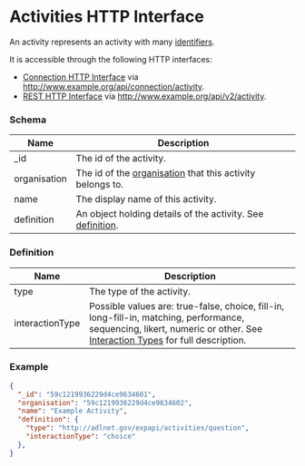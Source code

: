 ---
---

# Activities HTTP Interface

An activity represents an activity with many [identifiers](../http-activity-identifiers).

It is accessible through the following HTTP interfaces:

- [Connection HTTP Interface](../http-connection) via http://www.example.org/api/connection/activity.
- [REST HTTP Interface](../http-rest) via http://www.example.org/api/v2/activity.

### Schema

Name | Description 
--- | ---
_id | The id of the activity.
organisation | The id of the [organisation](../http-organisations#schema) that this activity belongs to.
name | The display name of this activity.
definition | An object holding details of the activity. See [definition](#definition).

### Definition

Name | Description
--- | ---
type | The type of the activity.
interactionType | Possible values are: true-false, choice, fill-in, long-fill-in, matching, performance, sequencing, likert, numeric or other. See [Interaction Types](https://github.com/adlnet/xAPI-Spec/blob/master/xAPI-Data.md#interaction-types) for full description.

### Example

```json
{
  "_id": "59c1219936229d4ce9634601",
  "organisation": "59c1219936229d4ce9634602",
  "name": "Example Activity",
  "definition": {
    "type": "http://adlnet.gov/expapi/activities/question",
    "interactionType": "choice"
  },
}
```
